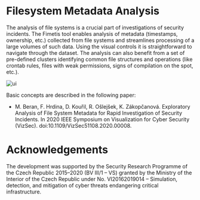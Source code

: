 # Filesystem Metadata Analysis
The analysis of file systems is a crucial part of investigations of security incidents. The Fimetis tool enables analysis of metadata (timestamps, ownership, etc.) collected from file systems and streamlines processing of a large volumes of such data. Using the visual controls it is straightforward to navigate through the dataset. The analysis can also benefit from a set of pre-defined clusters identifying common file structures and operations (like crontab rules, files with weak permissions, signs of compilation on the spot, etc.).

![ui](https://user-images.githubusercontent.com/1067311/110324418-344c8d00-8016-11eb-8911-a510e075e2ea.png)

Basic concepts are described in the following paper:

* M. Beran, F. Hrdina, D. Kouřil, R. Ošlejšek, K. Zákopčanová. Exploratory Analysis of File System Metadata for Rapid Investigation of Security Incidents. In 2020 IEEE Symposium on Visualization for Cyber Security (VizSec). doi:10.1109/VizSec51108.2020.00008.

# Acknowledgements
The development was supported by the Security Research Programme of the Czech Republic 2015–2020 (BV III/1 – VS) granted by the Ministry of the Interior of the Czech Republic under No. VI20162019014 – Simulation, detection, and mitigation of cyber threats endangering critical infrastructure.
